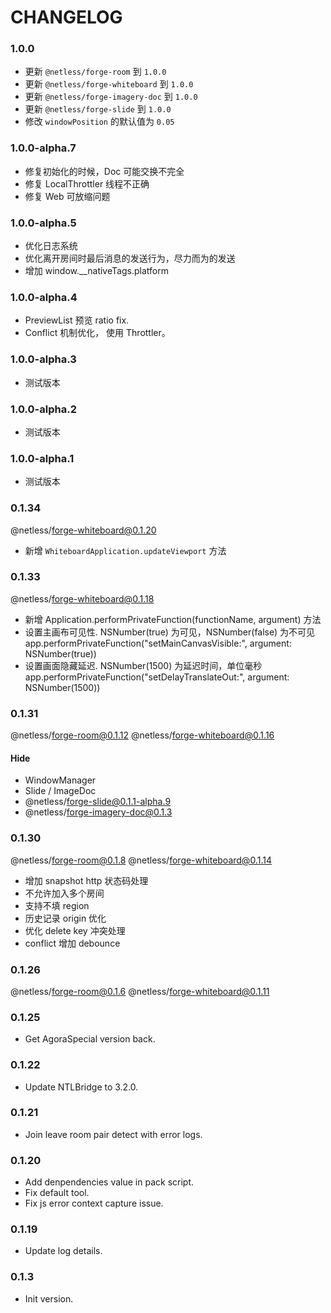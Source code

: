 # CHANGELOG

### 1.0.0
- 更新 `@netless/forge-room` 到 `1.0.0`
- 更新 `@netless/forge-whiteboard` 到 `1.0.0`
- 更新 `@netless/forge-imagery-doc` 到 `1.0.0`
- 更新 `@netless/forge-slide` 到 `1.0.0`
- 修改 `windowPosition` 的默认值为 `0.05`

### 1.0.0-alpha.7

- 修复初始化的时候，Doc 可能交换不完全
- 修复 LocalThrottler 线程不正确
- 修复 Web 可放缩问题

### 1.0.0-alpha.5

- 优化日志系统
- 优化离开房间时最后消息的发送行为，尽力而为的发送
- 增加 window.__nativeTags.platform

### 1.0.0-alpha.4

- PreviewList 预览 ratio fix.
- Conflict 机制优化， 使用 Throttler。

### 1.0.0-alpha.3

- 测试版本

### 1.0.0-alpha.2

- 测试版本

### 1.0.0-alpha.1

- 测试版本

### 0.1.34

@netless/forge-whiteboard@0.1.20

- 新增 `WhiteboardApplication.updateViewport` 方法

### 0.1.33

@netless/forge-whiteboard@0.1.18

- 新增 Application.performPrivateFunction(functionName, argument) 方法
- 设置主画布可见性. NSNumber(true) 为可见，NSNumber(false) 为不可见
  app.performPrivateFunction("setMainCanvasVisible:", argument: NSNumber(true))
- 设置画面隐藏延迟. NSNumber(1500) 为延迟时间，单位毫秒
  app.performPrivateFunction("setDelayTranslateOut:", argument: NSNumber(1500))

### 0.1.31

@netless/forge-room@0.1.12
@netless/forge-whiteboard@0.1.16

#### Hide

- WindowManager
- Slide / ImageDoc
- @netless/forge-slide@0.1.1-alpha.9
- @netless/forge-imagery-doc@0.1.3

### 0.1.30

@netless/forge-room@0.1.8
@netless/forge-whiteboard@0.1.14

- 增加 snapshot http 状态码处理
- 不允许加入多个房间
- 支持不填 region
- 历史记录 origin 优化
- 优化 delete key 冲突处理
- conflict 增加 debounce

### 0.1.26

@netless/forge-room@0.1.6
@netless/forge-whiteboard@0.1.11

### 0.1.25

- Get AgoraSpecial version back.

### 0.1.22

- Update NTLBridge to 3.2.0.

### 0.1.21

- Join leave room pair detect with error logs.

### 0.1.20

- Add denpendencies value in pack script.
- Fix default tool.
- Fix js error context capture issue.

### 0.1.19

- Update log details.

### 0.1.3

- Init version.
